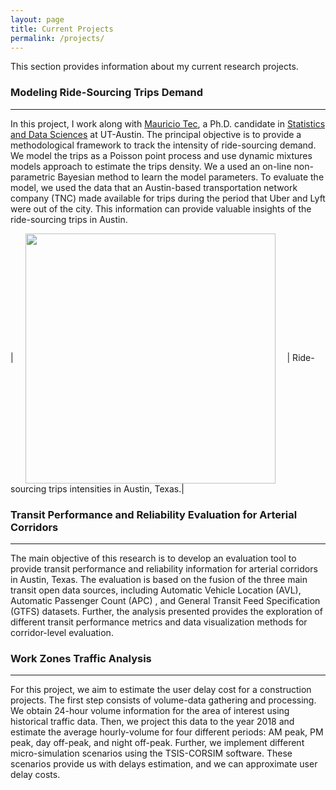 ```yaml
---
layout: page
title: Current Projects
permalink: /projects/
---
```


This section provides information about my current research projects. 

### Modeling Ride-Sourcing Trips Demand 
___
In this project, I work along with [Mauricio Tec](https://mauriciogtec.github.io/), a Ph.D. candidate in [Statistics and Data Sciences](https://stat.utexas.edu/) at UT-Austin. The principal objective is to provide a methodological framework to track the intensity of ride-sourcing demand. We model the trips as a Poisson point process and use dynamic mixtures models approach to estimate the trips density. We a used an on-line non-parametric Bayesian method to learn the model parameters. To evaluate the model, we used the data that an Austin-based transportation network company (TNC) made available for trips during the period that Uber and Lyft were out of the city. This information can provide valuable insights of the ride-sourcing trips in Austin.

| <img src="../assets/projects/Intensity-c.gif" ALIGN="center" style="margin:0px 15px ; width:400px; height:400px;"/> | 
Ride-sourcing trips intensities in Austin, Texas.|

### Transit Performance and Reliability Evaluation for Arterial Corridors
___

The main objective of this research is to develop an evaluation tool to provide transit performance and reliability information for arterial corridors in Austin, Texas. The evaluation is based on the fusion of the three main transit open data sources, including Automatic Vehicle Location (AVL), Automatic Passenger Count (APC) , and General Transit Feed Specification (GTFS)  datasets. Further, the analysis presented provides the exploration of different transit performance metrics and data visualization methods for corridor-level evaluation.


### Work Zones Traffic Analysis
___
For this project, we aim to estimate the user delay cost for a construction projects. The first step consists of volume-data gathering and processing. We obtain 24-hour volume information for the area of interest using historical traffic data. Then, we project this data to the year 2018 and estimate the average hourly-volume for four different periods: AM peak, PM peak, day off-peak, and night off-peak. Further, we implement different micro-simulation scenarios using the TSIS-CORSIM software. These scenarios provide us with delays estimation, and we can approximate user delay costs.  




